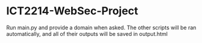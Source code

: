 # ICT2214-WebSec-Project

Run main.py and provide a domain when asked. 
The other scripts will be ran automatically, and all of their outputs will be saved in output.html
